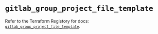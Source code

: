 # `gitlab_group_project_file_template`

Refer to the Terraform Registory for docs: [`gitlab_group_project_file_template`](https://registry.terraform.io/providers/gitlabhq/gitlab/16.1.0/docs/resources/group_project_file_template).
